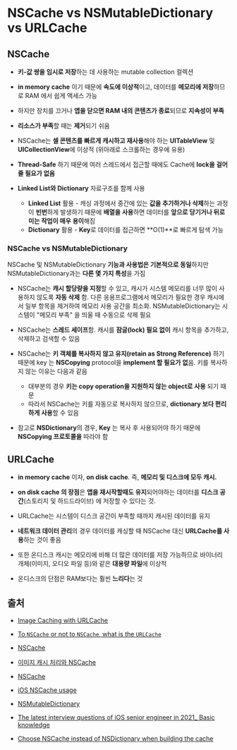 # NSCache vs NSMutableDictionary vs URLCache

## NSCache

- **키-값 쌍을 임시로 저장**하는 데 사용하는 mutable collection 컬렉션

- **in memory cache** 이기 때문에 **속도에 이상적**이고, 데이터를 **메모리에 저장**하므로 RAM 에서 쉽게 액세스 가능

- 하지만 장치를 끄거나 **앱을 닫으면 RAM 내의 콘텐츠가 종료**되므로 **지속성이 부족**

- **리소스가 부족**할 때는 **제거**되기 쉬움

- NSCache는 **셀 콘텐츠를 빠르게 캐시하고 재사용**해야 하는 **UITableView** 및 **UICollectionView**에 이상적 (위아래로 스크롤하는 경우에 유용)

- **Thread-Safe** 하기 때문에 여러 스레드에서 접근할 때에도 Cache에 **lock을 걸어줄 필요가 없음**

- **Linked List와 Dictionary** 자료구조를 함께 사용

  - **Linked List** 활용 - 캐싱 과정에서 중간에 있는 **값을 추가하거나 삭제**하는 과정이 **빈번**하게 발생하기 때문에 **배열을 사용**하면 데이터를 **앞으로 당기거나 뒤로 미는 작업이 매우 용이**해짐
  - **Dictionary** 활용 - **Key**로 데이터를 접근하면 **O(1)**로 빠르게 탐색 가능

  

### NSCache vs NSMutableDictionary

NSCache 및 NSMutableDictionary **기능과 사용법은 기본적으로 동일**하지만 NSMutableDictionary과는 **다른 몇 가지 특성**을 가짐

- NSCache는 **캐시 할당량을 지정**할 수 있고, 캐시가 시스템 메모리를 너무 많이 사용하지 않도록 **자동 삭제** 함. 다른 응용프로그램에서 메모리가 필요한 경우 캐시에서 일부 항목을 제거하여 메모리 사용 공간을 최소화.  NSMutableDictionary는 시스템이 "메모리 부족" 을 띄울 때 수동으로 삭제 필요
- NSCache는 **스레드 세이프**함. 캐시를 **잠글(lock) 필요 없이** 캐시 항목을 추가하고, 삭제하고 검색할 수 있음
- NSCache는  **키 객체를 복사하지 않고 유지(retain as Strong Reference)** 하기 때문에 key 는 **NSCopying** protocol을 **implement 할 필요가 없**음. 키를 복사하지 않는 이유는 다음과 같음
  - 대부분의 경우 **키는 copy operation을 지원하지 않는 object로 사용** 되기 때문
  - 따라서 NSCache는 키를 자동으로 복사하지 않으므로, **dictionary 보다 편리하게 사용**할 수 있음

- 참고로 **NSDictionary**의 경우, **Key** 는 복사 후 사용되어야 하기 때문에 **NSCopying 프로토콜을**  따라야 함

  

## URLCache

- **in memory cache** 이자, **on disk cache**. 즉, **메모리 및 디스크에 모두 캐시.**

- **on disk cache 의 장점**은 **앱을 재시작할때도 유지**되어야하는 데이터를 **디스크 공간**(스토리지 및 하드드라이브) 에 저장할 수 있다는 것.

- URLCache는 시스템이 디스크 공간이 부족할 때까지 캐시된 데이터를 유지

- **네트워크 데이터 관리**의 경우 데이터를 캐싱할 때 NSCache 대신 **URLCache를 사용**하는 것이 좋음

- 또한 온디스크 캐시는 메모리에 비해 더 많은 데이터를 저장 가능하므로 바이너리 개체(이미지, 오디오 파일 등)와 같은 **대용량 파일**에 이상적

- 온디스크의 단점은 RAM보다는 훨씬 **느리다**는 것

  

## 출처

- [Image Caching with URLCache](https://levelup.gitconnected.com/image-caching-with-urlcache-4eca5afb543a)
- [To `NSCache` or not to `NSCache`, what is the `URLCache`](https://medium.com/@master13sust/to-nscache-or-not-to-nscache-what-is-the-urlcache-35a0c3b02598)

- [NSCache](https://developer.apple.com/documentation/foundation/nscache)
- [이미지 캐시 처리와 NSCache](https://beenii.tistory.com/187)

- [NSCache](https://caution-dev.github.io/ios/2019/04/07/NSCache.html)
- [iOS NSCache usage](https://blog.titanwolf.in/a?ID=00400-36843d48-48eb-4ea2-8752-5748066a7a1a)
- [NSMutableDictionary](https://developer.apple.com/documentation/foundation/nsmutabledictionary)

- [The latest interview questions of iOS senior engineer in 2021_ Basic knowledge](https://www.fatalerrors.org/a/the-latest-interview-questions-of-ios-senior-engineer-in-2021_-basic-knowledge.html)

- [Choose NSCache instead of NSDictionary when building the cache](https://blog.spacepatroldelta.com/a?ID=00550-ffc4c00e-07e1-4470-b769-41a6d468dd29)

